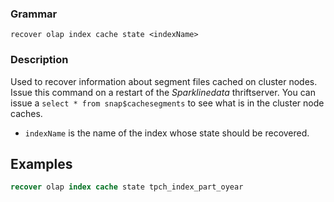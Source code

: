<!-- --- title: Recover Segment Cache State -->

### Grammar
```text
recover olap index cache state <indexName>
```

### Description
Used to recover information about segment files cached on cluster nodes.
Issue this command on a restart of the *Sparklinedata* thriftserver.
You can issue a `select * from snap$cachesegments` to see what is in the cluster node caches.

- `indexName` is the name of the index whose state should be recovered.


## Examples
```sql
recover olap index cache state tpch_index_part_oyear
```